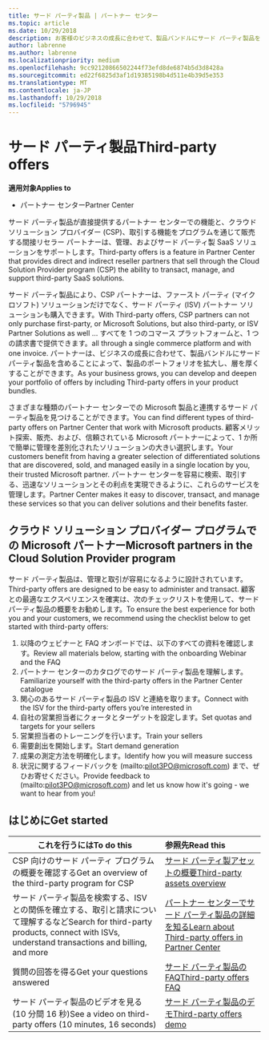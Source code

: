 ```yaml
---
title: サード パーティ製品 | パートナー センター
ms.topic: article
ms.date: 10/29/2018
description: お客様のビジネスの成長に合わせて、製品バンドルにサード パーティ製品を含めることによって、製品のポートフォリオを拡大し、層を厚くすることができます。
author: labrenne
ms.author: labrenne
ms.localizationpriority: medium
ms.openlocfilehash: 9cc92120866502244f73efd8de6874b5d3d8428a
ms.sourcegitcommit: ed22f6825d3af1d19385198b4d511e4b39d5e353
ms.translationtype: MT
ms.contentlocale: ja-JP
ms.lasthandoff: 10/29/2018
ms.locfileid: "5796945"
---
```

# <a name="third-party-offers"></a><span data-ttu-id="aab4e-103">サード パーティ製品</span><span class="sxs-lookup"><span data-stu-id="aab4e-103">Third-party offers</span></span> 

**<span data-ttu-id="aab4e-104">適用対象</span><span class="sxs-lookup"><span data-stu-id="aab4e-104">Applies to</span></span>**

- <span data-ttu-id="aab4e-105">パートナー センター</span><span class="sxs-lookup"><span data-stu-id="aab4e-105">Partner Center</span></span>

<span data-ttu-id="aab4e-106">サード パーティ製品が直接提供するパートナー センターでの機能と、クラウド ソリューション プロバイダー (CSP)、取引する機能をプログラムを通じて販売する間接リセラー パートナーは、管理、およびサード パーティ製 SaaS ソリューションをサポートします。</span><span class="sxs-lookup"><span data-stu-id="aab4e-106">Third-party offers is a feature in Partner Center that provides direct and indirect reseller partners that sell through the Cloud Solution Provider program (CSP) the ability to transact, manage, and support third-party SaaS solutions.</span></span>  

<span data-ttu-id="aab4e-107">サード パーティ製品により、CSP パートナーは、ファースト パーティ (マイクロソフト) ソリューションだけでなく、サード パーティ (ISV) パートナー ソリューションも購入できます。</span><span class="sxs-lookup"><span data-stu-id="aab4e-107">With Third-party offers, CSP partners can not only purchase first-party, or Microsoft Solutions, but also third-party, or ISV Partner Solutions as well …</span></span> <span data-ttu-id="aab4e-108">すべてを 1 つのコマース プラットフォームと、1 つの請求書で提供できます。</span><span class="sxs-lookup"><span data-stu-id="aab4e-108">all through a single commerce platform and with one invoice.</span></span>  <span data-ttu-id="aab4e-109">パートナーは、ビジネスの成長に合わせて、製品バンドルにサード パーティ製品を含めることによって、製品のポートフォリオを拡大し、層を厚くすることができます。</span><span class="sxs-lookup"><span data-stu-id="aab4e-109">As your business grows, you can develop and deepen your portfolio of offers by including Third-party offers in your product bundles.</span></span> 

<span data-ttu-id="aab4e-110">さまざまな種類のパートナー センターでの Microsoft 製品と連携するサード パーティ製品を見つけることができます。</span><span class="sxs-lookup"><span data-stu-id="aab4e-110">You can find different types of third-party offers on Partner Center that work with Microsoft products.</span></span> <span data-ttu-id="aab4e-111">顧客メリット探索、販売、および、信頼されている Microsoft パートナーによって、1 か所で簡単に管理を差別化されたソリューションの大きい選択します。</span><span class="sxs-lookup"><span data-stu-id="aab4e-111">Your customers benefit from having a greater selection of differentiated solutions that are discovered, sold, and managed easily in a single location by you, their trusted Microsoft partner.</span></span> <span data-ttu-id="aab4e-112">パートナー センターを容易に検索、取引する、迅速なソリューションとその利点を実現できるように、これらのサービスを管理します。</span><span class="sxs-lookup"><span data-stu-id="aab4e-112">Partner Center makes it easy to discover, transact, and manage these services so that you can deliver solutions and their benefits faster.</span></span>

## <a name="microsoft-partners-in-the-cloud-solution-provider-program"></a><span data-ttu-id="aab4e-113">クラウド ソリューション プロバイダー プログラムでの Microsoft パートナー</span><span class="sxs-lookup"><span data-stu-id="aab4e-113">Microsoft partners in the Cloud Solution Provider program</span></span>

<span data-ttu-id="aab4e-114">サード パーティ製品は、管理と取引が容易になるように設計されています。</span><span class="sxs-lookup"><span data-stu-id="aab4e-114">Third-party offers are designed to be easy to administer and transact.</span></span> <span data-ttu-id="aab4e-115">顧客との最適なエクスペリエンスを確実は、次のチェックリストを使用して、サード パーティ製品の概要をお勧めします。</span><span class="sxs-lookup"><span data-stu-id="aab4e-115">To ensure the best experience for both you and your customers, we recommend using the checklist below to get started with third-party offers:</span></span>

1. <span data-ttu-id="aab4e-116">以降のウェビナーと FAQ オンボードでは、以下のすべての資料を確認します。</span><span class="sxs-lookup"><span data-stu-id="aab4e-116">Review all materials below, starting with the onboarding Webinar and the FAQ</span></span>
2. <span data-ttu-id="aab4e-117">パートナー センターのカタログでのサード パーティ製品を理解します。</span><span class="sxs-lookup"><span data-stu-id="aab4e-117">Familiarize yourself with the third-party offers in the Partner Center catalogue</span></span>
3. <span data-ttu-id="aab4e-118">関心のあるサード パーティ製品の ISV と連絡を取ります。</span><span class="sxs-lookup"><span data-stu-id="aab4e-118">Connect with the ISV for the third-party offers you’re interested in</span></span>
4. <span data-ttu-id="aab4e-119">自社の営業担当者にクォータとターゲットを設定します。</span><span class="sxs-lookup"><span data-stu-id="aab4e-119">Set quotas and targets for your sellers</span></span>
5. <span data-ttu-id="aab4e-120">営業担当者のトレーニングを行います。</span><span class="sxs-lookup"><span data-stu-id="aab4e-120">Train your sellers</span></span>
6. <span data-ttu-id="aab4e-121">需要創出を開始します。</span><span class="sxs-lookup"><span data-stu-id="aab4e-121">Start demand generation</span></span>
7. <span data-ttu-id="aab4e-122">成果の測定方法を明確化します。</span><span class="sxs-lookup"><span data-stu-id="aab4e-122">Identify how you will measure success</span></span>
8. <span data-ttu-id="aab4e-123">状況に関するフィードバックを (mailto:pilot3PO@microsoft.com) まで、ぜひお寄せください。</span><span class="sxs-lookup"><span data-stu-id="aab4e-123">Provide feedback to (mailto:pilot3PO@microsoft.com) and let us know how it's going - we want to hear from you!</span></span>

## <a name="get-started"></a><span data-ttu-id="aab4e-124">はじめに</span><span class="sxs-lookup"><span data-stu-id="aab4e-124">Get started</span></span> 

|**<span data-ttu-id="aab4e-125">これを行うには</span><span class="sxs-lookup"><span data-stu-id="aab4e-125">To do this</span></span>**   |**<span data-ttu-id="aab4e-126">参照先</span><span class="sxs-lookup"><span data-stu-id="aab4e-126">Read this</span></span>**   |
|------------------|:--------------------|
|<span data-ttu-id="aab4e-127">CSP 向けのサード パーティ プログラムの概要を確認する</span><span class="sxs-lookup"><span data-stu-id="aab4e-127">Get an overview of the third-party program for CSP</span></span>  |[<span data-ttu-id="aab4e-128">サード パーティ製アセットの概要</span><span class="sxs-lookup"><span data-stu-id="aab4e-128">Third-party assets overview</span></span>]( http://assetsprod.microsoft.com/mpn/third-party-offers-overview.pptx)|
|<span data-ttu-id="aab4e-129">サード パーティ製品を検索する、ISV との関係を確立する、取引と請求について理解するなど</span><span class="sxs-lookup"><span data-stu-id="aab4e-129">Search for third-party products, connect with ISVs, understand transactions and billing, and more</span></span>| [<span data-ttu-id="aab4e-130">パートナー センターでサード パーティ製品の詳細を知る</span><span class="sxs-lookup"><span data-stu-id="aab4e-130">Learn about Third-party offers in Partner Center</span></span>](third-party-help.md) |
|<span data-ttu-id="aab4e-131">質問の回答を得る</span><span class="sxs-lookup"><span data-stu-id="aab4e-131">Get your questions answered</span></span>| [<span data-ttu-id="aab4e-132">サード パーティ製品の FAQ</span><span class="sxs-lookup"><span data-stu-id="aab4e-132">Third-party offers FAQ</span></span>](http://assetsprod.microsoft.com/mpn/third-party-offers-faq.docx) |
|<span data-ttu-id="aab4e-133">サード パーティ製品のビデオを見る (10 分間 16 秒)</span><span class="sxs-lookup"><span data-stu-id="aab4e-133">See a video on third-party offers (10 minutes, 16 seconds)</span></span>   |[<span data-ttu-id="aab4e-134">サード パーティ製品のデモ</span><span class="sxs-lookup"><span data-stu-id="aab4e-134">Third-party offers demo</span></span>](http://assetsprod.microsoft.com/mpn/third-party-offers-demo.wma)|


